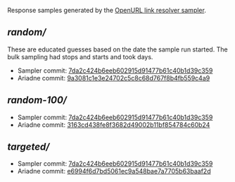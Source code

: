 Response samples generated by the [OpenURL link resolver sampler](https://github.com/NYULibraries/openurl-link-resolver-sampler).

## _random/_

These are educated guesses based on the date the sample run started.  The bulk sampling had stops and starts and took days.

* Sampler commit: [7da2c424b6eeb602915d91477b61c40b1d39c359](https://github.com/NYULibraries/openurl-link-resolver-sampler/tree/7da2c424b6eeb602915d91477b61c40b1d39c359)
* Ariadne commit: [9a3081c1e3e24702c5c8c68d767f8b4fb559c4a9](https://github.com/NYULibraries/ariadne/tree/9a3081c1e3e24702c5c8c68d767f8b4fb559c4a9)

## _random-100/_

* Sampler commit: [7da2c424b6eeb602915d91477b61c40b1d39c359](https://github.com/NYULibraries/openurl-link-resolver-sampler/tree/7da2c424b6eeb602915d91477b61c40b1d39c359)
* Ariadne commit: [3163cd438fe8f3682d49002b11bf854784c60b24](https://github.com/NYULibraries/ariadne/tree/3163cd438fe8f3682d49002b11bf854784c60b24)

## _targeted/_

* Sampler commit: [7da2c424b6eeb602915d91477b61c40b1d39c359](https://github.com/NYULibraries/openurl-link-resolver-sampler/tree/7da2c424b6eeb602915d91477b61c40b1d39c359)
* Ariadne commit: [e6994f6d7bd5061ec9a548bae7a7705b63baaf2d](https://github.com/NYULibraries/ariadne/tree/e6994f6d7bd5061ec9a548bae7a7705b63baaf2d)

